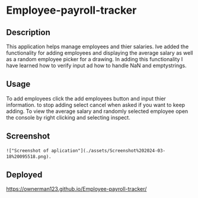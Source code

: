 # Employee-payroll-tracker


## Description
<!-- 
Provide a short description explaining the what, why, and how of your project. Use the following questions as a guide:

- What was your motivation?
- Why did you build this project? (Note: the answer is not "Because it was a homework assignment.")
- What problem does it solve?
- What did you learn? -->

This application helps manage employees and thier salaries. Ive added the functionality for adding employees and displaying the average salary as well as a random employee picker for a drawing. In adding this functionality I have learned how to verify input ad how to handle NaN and emptystrings.




## Usage


To add employees click the add employees button and input thier information. to stop adding select cancel when asked if you want to keep adding.
To view the average salary and randomly selected employee open the console by right clicking and selecting inspect.


## Screenshot
    
    !["Screenshot of aplication"](./assets/Screenshot%202024-03-18%20095518.png).
    

## Deployed

https://ownerman123.github.io/Employee-payroll-tracker/


